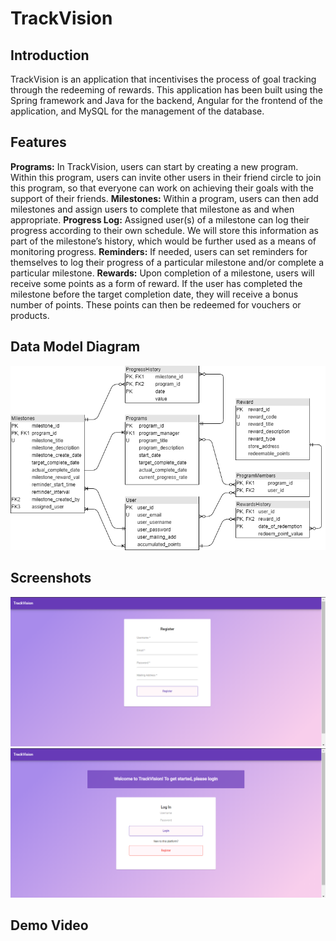 # TrackVision


## Introduction
TrackVision is an application that incentivises the process of goal tracking through the redeeming of rewards. This application has been built using the Spring framework and Java for the backend, Angular for the frontend of the application, and MySQL for the management of the database. 

## Features
**Programs:** In TrackVision, users can start by creating a new program. Within this program, users can invite other users in their friend circle to join this program, so that everyone can work on achieving their goals with the support of their friends. 
**Milestones:** Within a program, users can then add milestones and assign users to complete that milestone as and when appropriate. 
**Progress Log:** Assigned user(s) of a milestone can log their progress according to their own schedule. We will store this information as part of the milestone’s history, which would be further used as a means of monitoring progress. 
**Reminders:** If needed, users can set reminders for themselves to log their progress of a particular milestone and/or complete a particular milestone. 
**Rewards:** Upon completion of a milestone, users will receive some points as a form of reward. If the user has completed the milestone before the target completion date, they will receive a bonus number of points. These points can then be redeemed for vouchers or products. 

## Data Model Diagram
![Figure 1: Data Model Diagram of Application](/images/dataModel.png)

## Screenshots
![Figure 2: Registration Page of Application](/images/registrationPage.png)
![Figure 3: Login Page of Application](/images/loginPage.png)

## Demo Video


